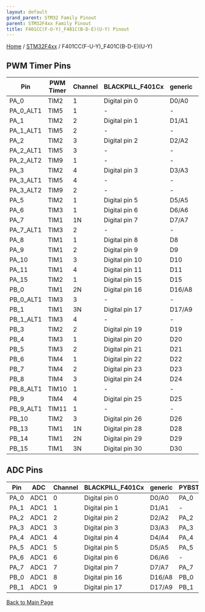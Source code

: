 ```yaml
---
layout: default
grand_parent: STM32 Family Pinout
parent: STM32F4xx Family Pinout
title: F401CC(F-U-Y)_F401C(B-D-E)(U-Y) Pinout
---
```


[Home](../../index.md) / [STM32F4xx](../index.md) / F401CC(F-U-Y)_F401C(B-D-E)(U-Y)

## PWM Timer Pins

| Pin | PWM Timer | Channel | BLACKPILL_F401Cx | generic | PYBSTICK26_LITE |
| --- | --- | --- | --- | --- | --- |
| PA_0 | TIM2 | 1 | Digital pin 0 | D0/A0 | PA_0 |
| PA_0_ALT1 | TIM5 | 1 | - | - | - |
| PA_1 | TIM2 | 2 | Digital pin 1 | D1/A1 | - |
| PA_1_ALT1 | TIM5 | 2 | - | - | - |
| PA_2 | TIM2 | 3 | Digital pin 2 | D2/A2 | PA_2 |
| PA_2_ALT1 | TIM5 | 3 | - | - | - |
| PA_2_ALT2 | TIM9 | 1 | - | - | - |
| PA_3 | TIM2 | 4 | Digital pin 3 | D3/A3 | PA_3 |
| PA_3_ALT1 | TIM5 | 4 | - | - | - |
| PA_3_ALT2 | TIM9 | 2 | - | - | - |
| PA_5 | TIM2 | 1 | Digital pin 5 | D5/A5 | PA_5 |
| PA_6 | TIM3 | 1 | Digital pin 6 | D6/A6 | - |
| PA_7 | TIM1 | 1N | Digital pin 7 | D7/A7 | PA_7 |
| PA_7_ALT1 | TIM3 | 2 | - | - | - |
| PA_8 | TIM1 | 1 | Digital pin 8 | D8 | - |
| PA_9 | TIM1 | 2 | Digital pin 9 | D9 | - |
| PA_10 | TIM1 | 3 | Digital pin 10 | D10 | PA_10 |
| PA_11 | TIM1 | 4 | Digital pin 11 | D11 | PA_11 |
| PA_15 | TIM2 | 1 | Digital pin 15 | D15 | PA_15 |
| PB_0 | TIM1 | 2N | Digital pin 16 | D16/A8 | PB_0 |
| PB_0_ALT1 | TIM3 | 3 | - | - | - |
| PB_1 | TIM1 | 3N | Digital pin 17 | D17/A9 | PB_1 |
| PB_1_ALT1 | TIM3 | 4 | - | - | - |
| PB_3 | TIM2 | 2 | Digital pin 19 | D19 | PB_3 |
| PB_4 | TIM3 | 1 | Digital pin 20 | D20 | PB_4 |
| PB_5 | TIM3 | 2 | Digital pin 21 | D21 | - |
| PB_6 | TIM4 | 1 | Digital pin 22 | D22 | PB_6 |
| PB_7 | TIM4 | 2 | Digital pin 23 | D23 | - |
| PB_8 | TIM4 | 3 | Digital pin 24 | D24 | PB_8 |
| PB_8_ALT1 | TIM10 | 1 | - | - | - |
| PB_9 | TIM4 | 4 | Digital pin 25 | D25 | PB_9 |
| PB_9_ALT1 | TIM11 | 1 | - | - | - |
| PB_10 | TIM2 | 3 | Digital pin 26 | D26 | PB_10 |
| PB_13 | TIM1 | 1N | Digital pin 28 | D28 | PB_13 |
| PB_14 | TIM1 | 2N | Digital pin 29 | D29 | PB_14 |
| PB_15 | TIM1 | 3N | Digital pin 30 | D30 | - |


## ADC Pins

| Pin | ADC | Channel | BLACKPILL_F401Cx | generic | PYBSTICK26_LITE |
| --- | --- | --- | --- | --- | --- |
| PA_0 | ADC1 | 0 | Digital pin 0 | D0/A0 | PA_0 |
| PA_1 | ADC1 | 1 | Digital pin 1 | D1/A1 | - |
| PA_2 | ADC1 | 2 | Digital pin 2 | D2/A2 | PA_2 |
| PA_3 | ADC1 | 3 | Digital pin 3 | D3/A3 | PA_3 |
| PA_4 | ADC1 | 4 | Digital pin 4 | D4/A4 | PA_4 |
| PA_5 | ADC1 | 5 | Digital pin 5 | D5/A5 | PA_5 |
| PA_6 | ADC1 | 6 | Digital pin 6 | D6/A6 | - |
| PA_7 | ADC1 | 7 | Digital pin 7 | D7/A7 | PA_7 |
| PB_0 | ADC1 | 8 | Digital pin 16 | D16/A8 | PB_0 |
| PB_1 | ADC1 | 9 | Digital pin 17 | D17/A9 | PB_1 |


[Back to Main Page](../../index.md)